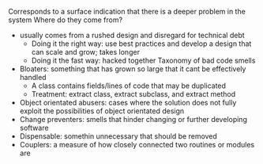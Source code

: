 Corresponds to a surface indication that there is a deeper problem in the system
Where do they come from?
- usually comes from a rushed design and disregard for technical debt 
	- Doing it the right way: use best practices and develop a design that can scale and grow; takes longer
	- Doing it the fast way: hacked together
Taxonomy of bad code smells
- Bloaters: something that has grown so large that it cant be effectively handled
	- A class contains fields/lines of code that may be duplicated
	- Treatment: extract class, extract subclass, and extract method
- Object orientated abusers: cases where the solution does not fully exploit the possibilities of object orientated design
- Change preventers: smells that hinder changing or further developing software
- Dispensable: somethin unnecessary that should be removed 
- Couplers: a measure of how closely connected two routines or modules are